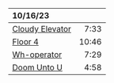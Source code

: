 | 10/16/23                               |       |
| :------------------------------------- | ----: |
| [Cloudy Elevator](cloudy-elevator.mp3) |  7:33 |
| [Floor 4](floor-4.mp3)                 | 10:46 |
| [Wh-operator](wh-operator.mp3)         |  7:29 |
| [Doom Unto U](doom-unto-u.mp3)         |  4:58 |